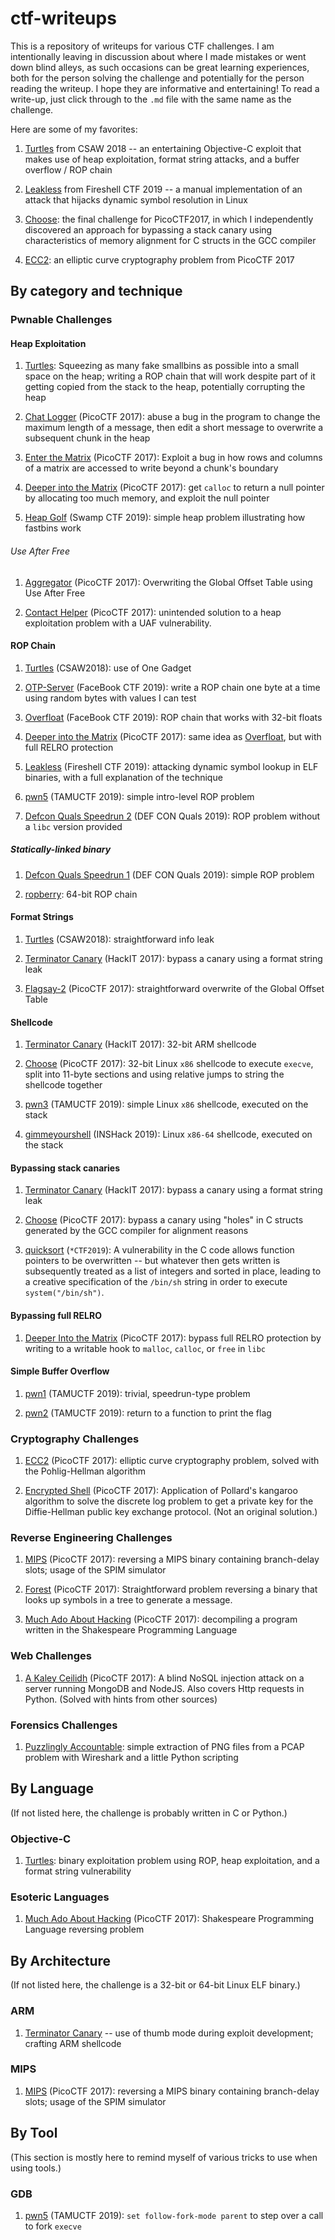 # ctf-writeups

This is a repository of writeups for various CTF challenges. I am intentionally leaving in discussion about where I made mistakes or went down blind alleys, as such occasions can be great learning experiences, both for the person solving the challenge and potentially for the person reading the writeup. I hope they are informative and entertaining! To read a write-up, just click through to the `.md` file with the same name as the challenge.

Here are some of my favorites:

1. [Turtles](./CSAW2018/turtles) from CSAW 2018 -- an entertaining Objective-C exploit that makes use of heap exploitation, format string attacks, and a buffer overflow / ROP chain

2. [Leakless](./FireshellCTF2019/leakless) from Fireshell CTF 2019 -- a manual implementation of an attack that hijacks dynamic symbol resolution in Linux

3. [Choose](./PicoCTF2017/final): the final challenge for PicoCTF2017, in which I independently discovered an approach for bypassing a stack canary using characteristics of memory alignment for C structs in the GCC compiler

4. [ECC2](./PicoCTF2017/ECC2): an elliptic curve cryptography problem from PicoCTF 2017

## By category and technique

### Pwnable Challenges

#### Heap Exploitation

1. [Turtles](./CSAW2018/turtles): Squeezing as many fake smallbins as possible into a small space on the heap; writing a ROP chain that will work despite part of it getting copied from the stack to the heap, potentially corrupting the heap

2. [Chat Logger](./PicoCTF2017/chat-logger) (PicoCTF 2017): abuse a bug in the program to change the maximum length of a message, then edit a short message to overwrite a subsequent chunk in the heap

3. [Enter the Matrix](./PicoCTF2017/matrix) (PicoCTF 2017): Exploit a bug in how rows and columns of a matrix are accessed to write beyond a chunk's boundary

4. [Deeper into the Matrix](./PicoCTF2017/matrix-deeper) (PicoCTF 2017): get `calloc` to return a null pointer by allocating too much memory, and exploit the null pointer

5. [Heap Golf](./SwampCTF2019/heapgolf) (Swamp CTF 2019): simple heap problem illustrating how fastbins work


###### Use After Free

1. [Aggregator](./PicoCTF2017/aggregator) (PicoCTF 2017): Overwriting the Global Offset Table using Use After Free

2. [Contact Helper](./PicoCTF2017/contact-helper) (PicoCTF 2017): unintended solution to a heap exploitation problem with a UAF vulnerability.

#### ROP Chain

1. [Turtles](./CSAW2018/turtles) (CSAW2018): use of One Gadget

2. [OTP-Server](./FacebookCTF2019) (FaceBook CTF 2019): write a ROP chain one byte at a time using random bytes with values I can test

3. [Overfloat](./FacebookCTF2019) (FaceBook CTF 2019): ROP chain that works with 32-bit floats

4. [Deeper into the Matrix](./PicoCTF2017/matrix-deeper) (PicoCTF 2017): same idea as [Overfloat](./FacebookCTF2019/overfloat), but with full RELRO protection

4. [Leakless](./FireshellCTF2019/leakless) (Fireshell CTF 2019): attacking dynamic symbol lookup in ELF binaries, with a full explanation of the technique

5. [pwn5](./TAMUCTF2019/pwn5) (TAMUCTF 2019): simple intro-level ROP problem

6. [Defcon Quals Speedrun 2](./DefConQuals2019/speedrun2/README.md) (DEF CON Quals 2019): ROP problem without a `libc` version provided

##### Statically-linked binary

1. [Defcon Quals Speedrun 1](./DefConQuals2019/speedrun1) (DEF CON Quals 2019): simple ROP problem

2. [ropberry](./INSHack2019/pwn/ropberry): 64-bit ROP chain


#### Format Strings

1. [Turtles](./CSAW2018/turtles) (CSAW2018): straightforward info leak

2. [Terminator Canary](./HackIT2017_pwn200) (HackIT 2017): bypass a canary using a format string leak

3. [Flagsay-2](./PicoCTF2017/flagsay-2) (PicoCTF 2017): straightforward overwrite of the Global Offset Table


#### Shellcode

1. [Terminator Canary](./HackIT2017_pwn200) (HackIT 2017): 32-bit ARM shellcode

2. [Choose](./PicoCTF2017/final) (PicoCTF 2017): 32-bit Linux `x86` shellcode to execute `execve`, split into 11-byte sections and using relative jumps to string the shellcode together

3. [pwn3](./TAMUCTF2019/pwn3) (TAMUCTF 2019): simple Linux `x86` shellcode, executed on the stack

4. [gimmeyourshell](./INSHack2019/pwn/gimmeyourshell) (INSHack 2019): Linux `x86-64` shellcode, executed on the stack

#### Bypassing stack canaries

1. [Terminator Canary](./HackIT2017_pwn200) (HackIT 2017): bypass a canary using a format string leak

2. [Choose](./PicoCTF2017/final) (PicoCTF 2017): bypass a canary using "holes" in C structs generated by the GCC compiler for alignment reasons

3. [quicksort](./StarCTF2019/quicksort) (`*CTF2019`): A vulnerability in the C code allows function pointers to be overwritten -- but whatever then gets written is subsequently treated as a list of integers and sorted in place, leading to a creative specification of the `/bin/sh` string in order to execute `system("/bin/sh")`.

#### Bypassing full RELRO

1. [Deeper Into the Matrix](./PicoCTF2017/matrix-deeper) (PicoCTF 2017): bypass full RELRO protection by writing to a writable hook to `malloc`, `calloc`, or `free` in `libc`


#### Simple Buffer Overflow

1. [pwn1](./TAMUCTF2019/pwn1) (TAMUCTF 2019): trivial, speedrun-type problem

2. [pwn2](./TAMUCTF2019/pwn2) (TAMUCTF 2019): return to a function to print the flag


### Cryptography Challenges

1. [ECC2](./PicoCTF2017/ECC2) (PicoCTF 2017): elliptic curve cryptography problem, solved with the Pohlig-Hellman algorithm

2. [Encrypted Shell](./PicoCTF2017/encrypted-shell) (PicoCTF 2017): Application of Pollard's kangaroo algorithm to solve the discrete log problem to get a private key for the Diffie-Hellman public key exchange protocol. (Not an original solution.)

### Reverse Engineering Challenges

1. [MIPS](./PicoCTF2017/MIPS) (PicoCTF 2017): reversing a MIPS binary containing branch-delay slots; usage of the SPIM simulator

2. [Forest](./PicoCTF2017/forest) (PicoCTF 2017): Straightforward problem reversing a binary that looks up symbols in a tree to generate a message.

3. [Much Ado About Hacking](./PicoCTF2017/much-ado) (PicoCTF 2017): decompiling a program written in the Shakespeare Programming Language

### Web Challenges

1. [A Kaley Ceilidh](./PicoCTF2017/kaley-ceilidh) (PicoCTF 2017): A blind NoSQL injection attack on a server running MongoDB and NodeJS. Also covers Http requests in Python. (Solved with hints from other sources)

### Forensics Challenges

1. [Puzzlingly Accountable](./PicoCTF2017/puzzlingly-accountable): simple extraction of PNG files from a PCAP problem with Wireshark and a little Python scripting

## By Language

(If not listed here, the challenge is probably written in C or Python.)

### Objective-C

1. [Turtles](./CSAW2018/turtles): binary exploitation problem using ROP, heap exploitation, and a format string vulnerability

### Esoteric Languages

1. [Much Ado About Hacking](./PicoCTF2017/much-ado) (PicoCTF 2017): Shakespeare Programming Language reversing problem

## By Architecture

(If not listed here, the challenge is a 32-bit or 64-bit Linux ELF binary.)

### ARM

1. [Terminator Canary](./HackIT2017_pwn200) -- use of thumb mode during exploit development; crafting ARM shellcode

### MIPS

1. [MIPS](./PicoCTF2017/MIPS) (PicoCTF 2017): reversing a MIPS binary containing branch-delay slots; usage of the SPIM simulator

## By Tool

(This section is mostly here to remind myself of various tricks to use when using tools.)

### GDB

1. [pwn5](./TAMUCTF2019/pwn5) (TAMUCTF 2019): `set follow-fork-mode parent` to step over a call to fork `execve`
